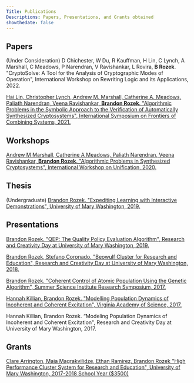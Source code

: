 ```yaml
---
Title: Publications
Descriptions: Papers, Presentations, and Grants obtained
showthedate: false
---
```


## Papers

(Under Consideration) D Chichester, W Du, R Kauffman, H Lin, C Lynch, A Marshall, C Meadows, P Narendran, V Ravishankar, L Rovira, **B Rozek**. "CryptoSolve: A Tool for the Analysis of Cryptographic Modes of Operation",  International Workshop on Rewriting Logic and its Applications, 2022.

[Hai Lin, Christopher Lynch, Andrew M. Marshall, Catherine A. Meadows, Paliath Narendran, Veena Ravishankar, **Brandon Rozek**. "Algorithmic Problems in the Symbolic Approach to the Verification of Automatically Synthesized Cryptosystems", International Symposium on Frontiers of Combining Systems, 2021.](https://link.springer.com/chapter/10.1007/978-3-030-86205-3_14)


## Workshops

[Andrew M Marshall, Catherine A Meadows, Paliath Narendran, Veena Ravishankar, **Brandon Rozek**. "Algorithmic Problems in Synthesized Cryptosystems", International Workshop on Unification, 2020.](https://www3.risc.jku.at/publications/download/risc_6129/proceedings-UNIF2020.pdf#page=58)


## Thesis

(Undergraduate) [Brandon Rozek. "Expediting Learning with Interactive Demonstrations", University of Mary Washington, 2019.](https://scholar.umw.edu/student_research/305/)

## Presentations

[Brandon Rozek. "QEP: The Quality Policy Evaluation Algorithm", Research and Creativity Day at University of Mary Washington, 2019.](/files/research/QEP.pptx)

[Brandon Rozek, Stefano Coronado. "Beowulf Cluster for Research and Education", Research and Creativity Day at University of Mary Washington, 2018.](/files/research/LUNACposter.pdf)

[Brandon Rozek. "Coherent Control of Atomic Population Using the Genetic Algorithm", Summer Science Institute Research Symposium, 2017.](/files/research/coherentcontrolofatomicpopulation.pdf)

[Hannah Killian, Brandon Rozek. "Modelling Population Dynamics of Incoherent and Coherent Excitation", Virginia Academy of Science, 2017.](/files/research/modellingpopulationdynamics.pdf)

Hannah Killian, Brandon Rozek. “Modeling Population Dynamics of Incoherent and Coherent Excitation", Research and Creativity Day at University of Mary Washington, 2017.


## Grants

[Clare Arrington, Maia Magrakvilidze, Ethan Ramirez, Brandon Rozek "High Performance Cluster System for Research and Education", University of Mary Washington, 2017-2018 School Year ($3500)](https://cas.umw.edu/wp-content/blogs.dir/51/files/2018/10/Fall-2017-Awards.pdf)
